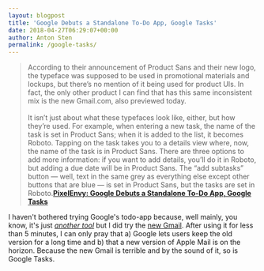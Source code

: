 ```yaml
---
layout: blogpost
title: 'Google Debuts a Standalone To-Do App, Google Tasks'
date: 2018-04-27T06:29:07+00:00
author: Anton Sten
permalink: /google-tasks/
---
```


>According to their announcement of Product Sans and their new logo, the typeface was supposed to be used in promotional materials and lockups, but there’s no mention of it being used for product UIs. In fact, the only other product I can find that has this same inconsistent mix is the new Gmail.com, also previewed today.
<br /><br />
It isn’t just about what these typefaces look like, either, but how they’re used. For example, when entering a new task, the name of the task is set in Product Sans; when it is added to the list, it becomes Roboto. Tapping on the task takes you to a details view where, now, the name of the task is in Product Sans. There are three options to add more information: if you want to add details, you’ll do it in Roboto, but adding a due date will be in Product Sans. The “add subtasks” button — well, text in the same grey as everything else except other buttons that are blue — is set in Product Sans, but the tasks are set in Roboto.**[PixelEnvy: Google Debuts a Standalone To-Do App, Google Tasks](https://pxlnv.com/linklog/google-tasks/)**

I haven't bothered trying Google's todo-app because, well mainly, you know, it's just [_another tool_](/newtools/) but I did try the [new Gmail](https://techcrunch.com/2018/04/25/say-hello-to-the-new-gmail-with-self-destructing-messages-email-snoozing-offline-mode-and-more/). After using it for less than 5 minutes, I can only pray that a) Google lets users keep the old version for a long time and b) that a new version of Apple Mail is on the horizon. Because the new Gmail is terrible and by the sound of it, so is Google Tasks.   
